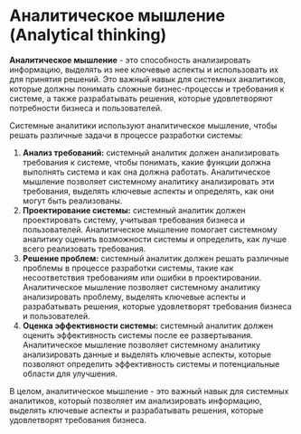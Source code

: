 # Аналитическое мышление (Analytical thinking)

**Аналитическое мышление** - это способность анализировать информацию, выделять из нее ключевые аспекты и использовать их для принятия решений. Это важный навык для системных аналитиков, которые должны понимать сложные бизнес-процессы и требования к системе, а также разрабатывать решения, которые удовлетворяют потребности бизнеса и пользователей.

Системные аналитики используют аналитическое мышление, чтобы решать различные задачи в процессе разработки системы:

1. **Анализ требований:** системный аналитик должен анализировать требования к системе, чтобы понимать, какие функции должна выполнять система и как она должна работать. Аналитическое мышление позволяет системному аналитику анализировать эти требования, выделять ключевые аспекты и определять, как они могут быть реализованы.
2. **Проектирование системы:** системный аналитик должен проектировать систему, учитывая требования бизнеса и пользователей. Аналитическое мышление помогает системному аналитику оценить возможности системы и определить, как лучше всего реализовать требования.
3. **Решение проблем:** системный аналитик должен решать различные проблемы в процессе разработки системы, такие как несоответствия требованиям или ошибки в проектировании. Аналитическое мышление позволяет системному аналитику анализировать проблему, выделять ключевые аспекты и разрабатывать решения, которые удовлетворят требования бизнеса и пользователей.
4. **Оценка эффективности системы:** системный аналитик должен оценить эффективность системы после ее развертывания. Аналитическое мышление позволяет системному аналитику анализировать данные и выделять ключевые аспекты, которые позволяют определить эффективность системы и потенциальные области для улучшения.

В целом, аналитическое мышление - это важный навык для системных аналитиков, который позволяет им анализировать информацию, выделять ключевые аспекты и разрабатывать решения, которые удовлетворят требования бизнеса.
